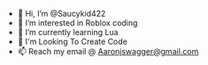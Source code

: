 - 👋 Hi, I’m @Saucykid422
- 👀 I’m interested in Roblox coding
- 🌱 I’m currently learning Lua
- 💞️ I'm Looking To Create Code
- 📫 Reach my email @ Aaronjswagger@gmail.com

<!---
Saucykid422/Saucykid422 is a ✨ special ✨ repository because its `README.md` (this file) appears on your GitHub profile.
You can click the Preview link to take a look at your changes.
--->
